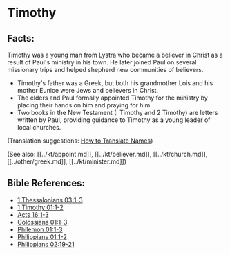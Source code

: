 # Timothy #

## Facts: ##

Timothy was a young man from Lystra who became a believer in Christ as a result of Paul's ministry in his town. He later joined Paul on several missionary trips and helped shepherd new communities of believers.

* Timothy's father was a Greek, but both his grandmother Lois and his mother Eunice were Jews and believers in Christ.
* The elders and Paul formally appointed Timothy for the ministry by placing their hands on him and praying for him.
* Two books in the New Testament (I Timothy and 2 Timothy) are letters written by Paul, providing guidance to Timothy as a young leader of local churches.

(Translation suggestions: [How to Translate Names](en/ta-vol1/translate/man/translate-names))

(See also: [[../kt/appoint.md]], [[../kt/believer.md]], [[../kt/church.md]], [[../other/greek.md]], [[../kt/minister.md]])

## Bible References: ##

* [1 Thessalonians 03:1-3](en/tn/1th/help/03/01)
* [1 Timothy 01:1-2](en/tn/1ti/help/01/01)
* [Acts 16:1-3](en/tn/act/help/16/01)
* [Colossians 01:1-3](en/tn/col/help/01/01)
* [Philemon 01:1-3](en/tn/phm/help/01/01)
* [Philippians 01:1-2](en/tn/php/help/01/01)
* [Philippians 02:19-21](en/tn/php/help/02/19)